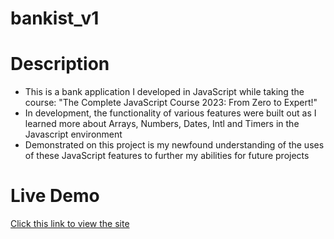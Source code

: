 # bankist_v1
# Description
- This is a bank application I developed in JavaScript while taking the course: "The Complete JavaScript Course 2023: From Zero to Expert!"
- In development, the functionality of various features were built out as I learned more about Arrays, Numbers, Dates, Intl and Timers in the Javascript environment
- Demonstrated on this project is my newfound understanding of the uses of these JavaScript features to further my abilities for future projects

# Live Demo
[Click this link to view the site](https://jacobpinchook.github.io/bankist_v1/)
